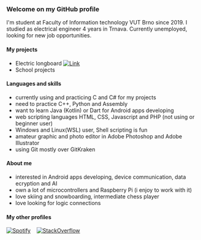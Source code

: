 ### Welcome on my GitHub profile
I'm student at Faculty of Information technology VUT Brno since 2019. 
I studied as electrical engineer 4 years in Trnava.
Currently unemployed, looking for new job opportunities.

#### My projects
- Electric longboard [![Link](https://i.imgur.com/zWwNgJq.png)](https://github.com/GargiMan/GlBoard)
- School projects

#### Languages and skills
- currently using and practicing C and C# for my projects
- need to practice C++, Python and Assembly
- want to learn Java (Kotlin) or Dart for Android apps developing
- web scripting languages HTML, CSS, Javascript and PHP (not using or beginner user) 
- Windows and Linux(WSL) user, Shell scripting is fun
- amateur graphic and photo editor in Adobe Photoshop and Adobe Illustrator
- using Git mostly over GitKraken 

#### About me
- interested in Android apps developing, device communication, data ecryption and AI
- own a lot of microcontrollers and Raspberry Pi (i enjoy to work with it)
- love skiing and snowboarding, intermediate chess player
- love looking for logic connections 


#### My other profiles 
[![Spotify](https://i.imgur.com/uBPKi5M.png)](https://open.spotify.com/user/11164276680?si=pVyuQP1OS7G6_dUOetpX_g)‏‏‎ ‎ ‏‏‎ ‎  [![StackOverflow](https://i.imgur.com/q3r5gXX.png)](https://stackoverflow.com/users/13996140/gargiman?tab=profile)
